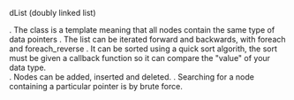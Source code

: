 dList (doubly linked list) 
 
. The class is a template meaning that all nodes contain
the same type of data pointers
. The list can be iterated forward and backwards, with foreach 
and foreach_reverse
. It can be sorted using a quick sort algorith, 
the sort must be given a callback function so it can compare the
"value" of your data type.  
. Nodes can be added, inserted and deleted.
. Searching for a node containing a particular pointer is
by brute force.
